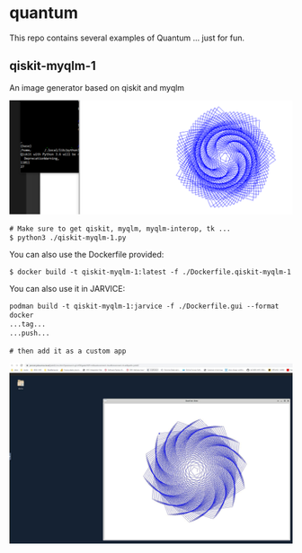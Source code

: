 # quantum

This repo contains several examples of Quantum ... just for fun.

## qiskit-myqlm-1

An image generator based on qiskit and myqlm

![qiskit-myqlm-1](images/qiskit-myqlm-1.png?raw=true "qiskit-myqlm-1")

```
# Make sure to get qiskit, myqlm, myqlm-interop, tk ...
$ python3 ./qiskit-myqlm-1.py

```

You can also use the Dockerfile provided:

```
$ docker build -t qiskit-myqlm-1:latest -f ./Dockerfile.qiskit-myqlm-1
```

You can also use it in JARVICE:

```
podman build -t qiskit-myqlm-1:jarvice -f ./Dockerfile.gui --format docker
...tag...
...push...

# then add it as a custom app
```

![qiskit-myqlm-1 with JARVICE](images/jarvice.JPG?raw=true "Jarvice")